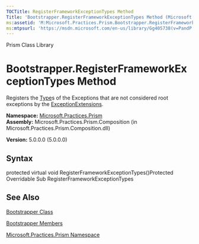 ```yaml
---
TOCTitle: RegisterFrameworkExceptionTypes Method
Title: 'Bootstrapper.RegisterFrameworkExceptionTypes Method (Microsoft.Practices.Prism)'
ms:assetid: 'M:Microsoft.Practices.Prism.Bootstrapper.RegisterFrameworkExceptionTypes'
ms:mtpsurl: 'https://msdn.microsoft.com/en-us/library/Gg405738(v=PandP.50)'
---
```


Prism Class Library

Bootstrapper.RegisterFrameworkExceptionTypes Method
=======================================================

Registers the [Type](http://msdn.microsoft.com/en-us/library/42892f65)s of the Exceptions that are not considered root exceptions by the [ExceptionExtensions](https://msdn.microsoft.com/library/microsoft.practices.prism.exceptionextensions).

**Namespace:** [Microsoft.Practices.Prism](https://msdn.microsoft.com/library/microsoft.practices.prism)
**Assembly:** Microsoft.Practices.Prism.Composition (in Microsoft.Practices.Prism.Composition.dll)

**Version:** 5.0.0.0 (5.0.0.0)

## Syntax


protected virtual void RegisterFrameworkExceptionTypes()Protected Overridable Sub RegisterFrameworkExceptionTypes

See Also
--------


[Bootstrapper Class](https://msdn.microsoft.com/library/microsoft.practices.prism.bootstrapper)

[Bootstrapper Members](https://msdn.microsoft.com/allmembers.t:microsoft.practices.prism.bootstrapper)

[Microsoft.Practices.Prism Namespace](https://msdn.microsoft.com/library/microsoft.practices.prism)
